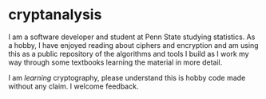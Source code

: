 # cryptanalysis

I am a software developer and student at Penn State studying statistics.  As a hobby, I have enjoyed reading about ciphers and encryption and am using this as a public repository of the algorithms and tools I build as I work my way through some textbooks learning the material in more detail.

I am *learning* cryptography, please understand this is hobby code made without any claim.  I welcome feedback.
